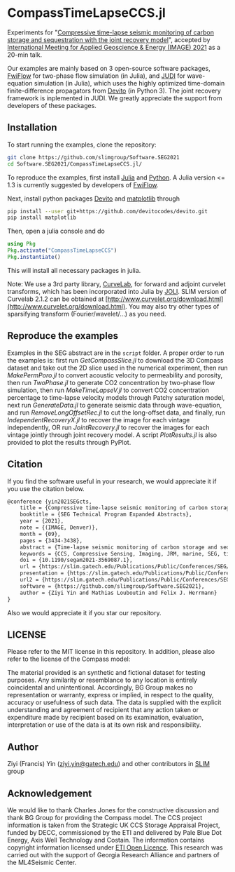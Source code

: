 # CompassTimeLapseCCS.jl

Experiments for "[Compressive time-lapse seismic monitoring of carbon storage and sequestration with the joint recovery model](https://slim.gatech.edu/content/compressive-time-lapse-seismic-monitoring-carbon-storage-and-sequestration-joint-recovery)", accepted by [International Meeting for Applied Geoscience & Energy (IMAGE) 2021](https://imageevent.org) as a 20-min talk.

Our examples are mainly based on 3 open-source software packages, [FwiFlow](https://github.com/lidongzh/FwiFlow.jl) for two-phase flow simulation (in Julia), and [JUDI](https://github.com/slimgroup/JUDI.jl) for wave-equation simulation (in Julia), which uses the highly optimized time-domain finite-difference propagators from [Devito](https://www.devitoproject.org) (in Python 3). The joint recovery framework is inplemented in JUDI. We greatly appreciate the support from developers of these packages.

## Installation

To start running the examples, clone the repository:

```bash
git clone https://github.com/slimgroup/Software.SEG2021
cd Software.SEG2021/CompassTimeLapseCCS.jl/
```

To reproduce the examples, first install [Julia](https://julialang.org/downloads/) and [Python](https://www.python.org/downloads/). A Julia version <= 1.3 is currently suggested by developers of [FwiFlow](https://github.com/lidongzh/FwiFlow.jl).

Next, install python packages [Devito](https://www.devitoproject.org) and [matplotlib](https://matplotlib.org) through

```bash
pip install --user git+https://github.com/devitocodes/devito.git
pip install matplotlib
```

Then, open a julia console and do

```julia
using Pkg
Pkg.activate("CompassTimeLapseCCS")
Pkg.instantiate()
```

This will install all necessary packages in julia.

Note: We use a 3rd party library, [CurveLab](http://www.curvelet.org), for forward and adjoint curvelet transforms, which has been incorporated into Julia by [JOLI](https://github.com/slimgroup/JOLI.jl). SLIM version of Curvelab 2.1.2 can be obtained at [http://www.curvelet.org/download.html](http://www.curvelet.org/download.html). You may also try other types of sparsifying transform (Fourier/wavelet/...) as you need.

## Reproduce the examples

Examples in the SEG abstract are in the `script` folder. A proper order to run the examples is: first run *GetCompassSlice.jl* to download the 3D Compass dataset and take out the 2D slice used in the numerical experiment, then run *MakePermPoro.jl* to convert acoustic velocity to permeability and porosity, then run *TwoPhase.jl* to generate CO2 concentration by two-phase flow simulation, then run *MakeTimeLapseV.jl* to convert CO2 concentration percentage to time-lapse velocity models through Patchy saturation model, next run *GenerateData.jl* to generate seismic data through wave-equation, and run *RemoveLongOffsetRec.jl* to cut the long-offset data, and finally, run *IndependentRecoveryX.jl* to recover the image for each vintage independently, OR run *JointRecovery.jl* to recover the images for each vintage jointly through joint recovery model. A script *PlotResults.jl* is also provided to plot the results through PyPlot.

## Citation

If you find the software useful in your research, we would appreciate it if you use the citation below.

```latex
@conference {yin2021SEGcts,
	title = {Compressive time-lapse seismic monitoring of carbon storage and sequestration with the joint recovery model},
	booktitle = {SEG Technical Program Expanded Abstracts},
	year = {2021},
	note = {(IMAGE, Denver)},
	month = {09},
	pages = {3434-3438},
	abstract = {Time-lapse seismic monitoring of carbon storage and sequestration is often challenging because the time-lapse signature of the growth of CO2 plumes is weak in amplitude and therefore difficult to detect seismically. This situation is compounded by the fact that the surveys are often coarsely sampled and not replicated to reduce costs. As a result, images obtained for different vintages (baseline and monitor surveys) often contain artifacts that may be attributed wrongly to time-lapse changes. To address these issues, we propose to invert the baseline and monitor surveys jointly. By using the joint recovery model, we exploit information shared between multiple time-lapse surveys. Contrary to other time-lapse methods, our approach does not rely on replicating the surveys to detect time-lapse changes. To illustrate this advantage, we present a numerical sensitivity study where CO2 is injected in a realistic synthetic model. This model is representative of the geology in the southeast of the North Sea, an area currently considered for carbon sequestration. Our example demonstrates that the joint recovery model improves the quality of time-lapse images allowing us to monitor the CO2 plume seismically.},
	keywords = {CCS, Compressive Sensing, Imaging, JRM, marine, SEG, time-lapse},
	doi = {10.1190/segam2021-3569087.1},
	url = {https://slim.gatech.edu/Publications/Public/Conferences/SEG/2021/yin2021SEGcts/yin2021SEGcts.html},
	presentation = {https://slim.gatech.edu/Publications/Public/Conferences/SEG/2021/yin2021SEGcts/Tue-9-28-Yin.html},
	url2 = {https://slim.gatech.edu/Publications/Public/Conferences/SEG/2021/yin2021SEGcts/yin2021SEGcts.mp4},
	software = {https://github.com/slimgroup/Software.SEG2021},
	author = {Ziyi Yin and Mathias Louboutin and Felix J. Herrmann}
}
```

Also we would appreciate it if you star our repository.

## LICENSE

Please refer to the MIT license in this repository. In addition, please also refer to the license of the Compass model:

The material provided is an synthetic and fictional dataset for testing purposes. Any similarity or resemblance to any location is entirely coincidental and unintentional. Accordingly, BG Group makes no representation or warranty, express or implied, in respect to the quality, accuracy or usefulness of such data.  The data is supplied with the explicit understanding and agreement of recipient that any action taken or expenditure made by recipient based on its examination, evaluation, interpretation or use of the data is at its own risk and responsibility. 

## Author

Ziyi (Francis) Yin (ziyi.yin@gatech.edu) and other contributors in [SLIM](https://slim.gatech.edu) group

## Acknowledgement

We would like to thank Charles Jones for the constructive discussion and thank BG Group for providing the Compass model. The CCS project information is taken from the Strategic UK CCS Storage Appraisal Project, funded by DECC, commissioned by the ETI and delivered by Pale Blue Dot Energy, Axis Well Technology and Costain. The information contains copyright information licensed under [ETI Open Licence](https://s3-eu-west-1.amazonaws.com/assets.eti.co.uk/legacyUploads/2016/04/ETI-licence-v2.1.pdf). This research was carried out with the support of Georgia Research Alliance and partners of the ML4Seismic Center.
